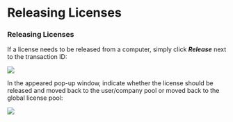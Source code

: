 # Releasing Licenses

### Releasing Licenses <a id="releasing-licenses"></a>

If a license needs to be released from a computer, simply click _**Release**_ next to the transaction ID:

![](https://blobscdn.gitbook.com/v0/b/gitbook-28427.appspot.com/o/assets%2F-L8iYpLooSl3_ntpCnr0%2F-LF2b8DqrNxZJCOCQ66u%2F-LF2o8o_3Bl4b1p5YecK%2Flicensing7.png?alt=media&token=1fcc43b5-d289-4db4-90f5-5baab6cff89c)

In the appeared pop-up window, indicate whether the license should be released and moved back to the user/company pool or moved back to the global license pool:

![](https://blobscdn.gitbook.com/v0/b/gitbook-28427.appspot.com/o/assets%2F-L8iYpLooSl3_ntpCnr0%2F-LF2b8DqrNxZJCOCQ66u%2F-LF2q9wpVXe904VhiC57%2FScreenshot%202018-06-15%20at%2017.22.02.png?alt=media&token=e741826c-7d14-4e88-ba74-53ab9ca44f2e)

